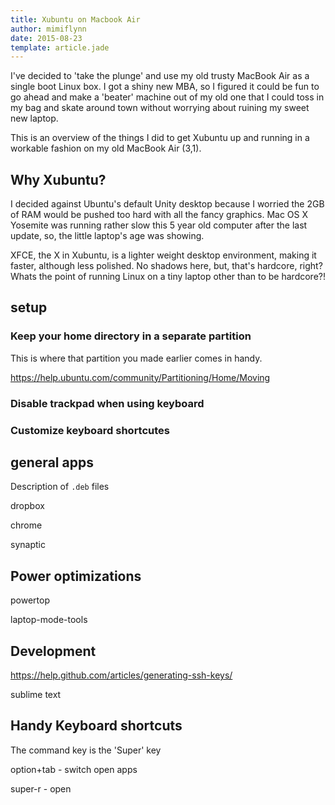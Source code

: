 ```yaml
---
title: Xubuntu on Macbook Air
author: mimiflynn
date: 2015-08-23
template: article.jade
---
```


I've decided to 'take the plunge' and use my old trusty MacBook Air as a single boot Linux box. I got a shiny new MBA, so I figured it could be fun to go ahead and make a 'beater' machine out of my old one that I could toss in my bag and skate around town without worrying about ruining my sweet new laptop.

This is an overview of the things I did to get Xubuntu up and running in a workable fashion on my old MacBook Air (3,1).

<span class="more"></span>

## Why Xubuntu?

I decided against Ubuntu's default Unity desktop because I worried the 2GB of RAM would be pushed too hard with all the fancy graphics. Mac OS X Yosemite was running rather slow this 5 year old computer after the last update, so, the little laptop's age was showing.

XFCE, the X in Xubuntu, is a lighter weight desktop environment, making it faster, although less polished. No shadows here, but, that's hardcore, right? Whats the point of running Linux on a tiny laptop other than to be hardcore?!

## setup

### Keep your home directory in a separate partition

This is where that partition you made earlier comes in handy.

https://help.ubuntu.com/community/Partitioning/Home/Moving

### Disable trackpad when using keyboard

### Customize keyboard shortcutes

## general apps

Description of `.deb` files

dropbox

chrome



synaptic

## Power optimizations

powertop

laptop-mode-tools

## Development

https://help.github.com/articles/generating-ssh-keys/

sublime text

## Handy Keyboard shortcuts

The command key is the 'Super' key

option+tab - switch open apps

super-r - open 
